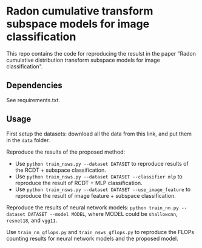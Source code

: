 # Radon cumulative transform subspace models for image classification

This repo contains the code for reproducing the resulst in the paper "Radon cumulative distribution transform subspace models for image classification".

## Dependencies

See requirements.txt.

## Usage

First setup the datasets: download all the data from this link, and put them in the `data` folder.

Reproduce the results of the proposed method:
  - Use `python train_nsws.py --dataset DATASET` to reproduce results of the RCDT + subspace classification. 
  - Use `python train_nsws.py --dataset DATASET --classifier mlp` to reproduce the result of RCDT + MLP classification.
  - Use `python train_nsws.py --dataset DATASET --use_image_feature` to reproduce the result of image feature + subspace classification.

Reproduce the results of neural network models: `python train_nn.py --dataset DATASET --model MODEL`, where MODEL could be `shallowcnn`, `resnet18`, and `vgg11`.

Use `train_nn_gflops.py` and `train_nsws_gflops.py` to reproduce the FLOPs counting results for neural network models and the proposed model.
